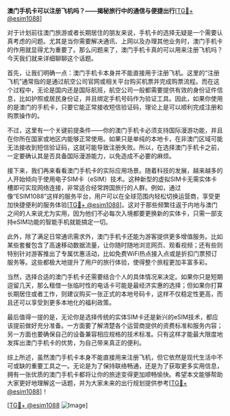 **澳门手机卡可以注册飞机吗？——揭秘旅行中的通信与便捷出行**[[TG💪+ @esim1088](https://t.me/s/esim1088)]

对于计划前往澳门旅游或者长期居住的朋友来说，手机卡的选择无疑是一个需要认真考虑的问题。尤其是当你需要解决通讯、上网以及办理其他业务时，澳门手机卡的作用就显得尤为重要了。那么问题来了，澳门手机卡真的可以用来注册飞机吗？今天我们就来详细聊聊这个话题。

首先，让我们明确一点：澳门手机卡本身并不能直接用于注册飞机。这里的“注册飞机”通常指的是通过航空公司官网或相关平台购买机票并完成购票流程。而在这个过程中，无论是国内还是国际航班，航空公司一般都需要提供有效的身份证件信息，比如护照或居民身份证，并且绑定手机号码作为验证工具。因此，如果你使用的是澳门的手机卡，只要它能正常接收短信验证码，理论上是可以顺利完成注册和购票操作的。

不过，这里有一个关键前提条件——你的澳门手机卡必须支持国际漫游功能，并且在你所在国家或地区内能够正常使用。如果只是单纯的本地卡，在非澳门区域可能无法接收到短信验证码，这就可能导致注册失败。所以，在选择澳门手机卡之前，一定要确认其是否具备国际漫游能力，以免造成不必要的麻烦。

接下来，我们再来看看澳门手机卡的实际应用场景。随着科技的发展，越来越多的人开始倾向于使用电子SIM卡（eSIM）技术。这种新型的虚拟SIM卡无需实体卡槽即可实现网络连接，非常适合经常跨国旅行的人群。例如，通过像“ESIM1088”这样的服务平台，用户可以在全球范围内轻松切换运营商，享受更加快捷便利的服务体验[[TG💪+ @esim1088](https://t.me/s/esim1088)]。这对于那些频繁往返于内地与澳门之间的人来说尤为实用，因为他们不必每次入境都要更换新的实体卡，只需一部支持eSIM功能的智能手机就能搞定一切。

此外，除了满足日常通讯需求外，澳门手机卡还能为游客提供更多增值服务。比如某些套餐包含了高速移动数据流量，让你随时随地浏览网页、观看视频；还有些则特别针对游客推出了专属优惠活动，比如免费WiFi热点接入点或是折扣门票预订服务等。这些都极大地提升了用户的旅行体验，使得整个旅程更加丰富多彩。

当然，选择合适的澳门手机卡还需要结合个人的具体情况来决定。如果你只是短期逗留几天，那么租借一张临时性的电话卡可能是最经济实惠的选择；但如果你打算长期居住或者工作，则建议购买一张正式的本地号码卡，这样不仅稳定性更高，而且还可以享受到更多本地化的福利政策。

最后值得一提的是，无论你是选择传统的实体SIM卡还是新兴的eSIM技术，都应该提前做好充分准备。一方面要了解清楚各个运营商提供的资费标准和服务内容；另一方面也要确保自己的设备兼容相应规格的技术标准。只有这样才能最大限度地发挥出澳门手机卡的优势，为自己带来真正的便利。

综上所述，虽然澳门手机卡本身不能直接用来注册飞机，但它依然是现代生活中不可或缺的重要工具之一。无论是为了保持联络畅通，还是为了获取更多实用信息，拥有一张优质的澳门手机卡都将让你的旅途变得更加顺畅愉快。希望本文能够帮助大家更好地理解这一话题，并为大家未来的出行规划提供参考[[TG💪+ @esim1088](https://t.me/s/esim1088)]！

[[TG💪+ @esim1088](https://t.me/s/esim1088) ![Image](https://i.postimg.cc/4NQfJmqS/Snipaste-2025-05-13-00-14-12.png)]